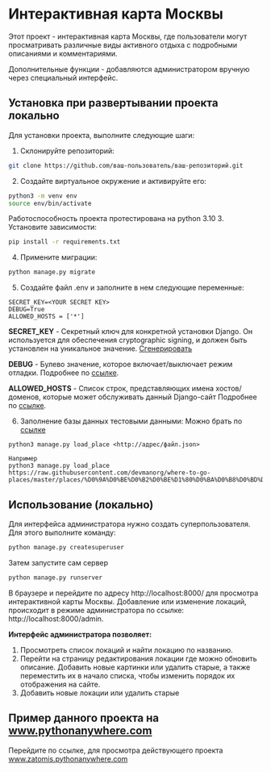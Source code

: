 # Интерактивная карта Москвы

Этот проект - интерактивная карта Москвы, где пользователи могут просматривать различные виды
активного отдыха с подробными описаниями и комментариями. 

Дополнительные функции - добавляются администратором вручную через специальный интерфейс.

## Установка при развертывании проекта локально

Для установки проекта, выполните следующие шаги:

1. Склонируйте репозиторий:
```bash
git clone https://github.com/ваш-пользователь/ваш-репозиторий.git
```
2. Создайте виртуальное окружение и активируйте его:
```bash
python3 -m venv env
source env/bin/activate
```
Работоспособность проекта протестирована на python 3.10
3. Установите зависимости:
```bash
pip install -r requirements.txt
```
4. Примените миграции:
```bash
python manage.py migrate
```
5. Создайте файл .env и заполните в нем следующие переменные:
```
SECRET_KEY=<YOUR SECRET KEY>
DEBUG=True
ALLOWED_HOSTS = ['*']
```

**SECRET_KEY** - Секретный ключ для конкретной установки Django. Он используется для обеспечения cryptographic signing,
и должен быть установлен на уникальное значение. [Сгенерировать](https://djecrety.ir)

**DEBUG** - Булево значение, которое включает/выключает режим отладки. 
Подробнее по [ссылке](https://django.fun/ru/docs/django/4.0/ref/settings/#debug).

**ALLOWED_HOSTS** - Список строк, представляющих имена хостов/доменов, которые может обслуживать данный Django-сайт 
Подробнее по [ссылке](https://django.fun/docs/django/5.0/ref/settings/).

6. Заполнение базы данных тестовыми данными:
Можно брать по [ссылке](https://github.com/devmanorg/where-to-go-places/tree/master/places)
```
python3 manage.py load_place <http://адрес/файл.json>

Например
python3 manage.py load_place https://raw.githubusercontent.com/devmanorg/where-to-go-places/master/places/%D0%9A%D0%BE%D0%B2%D0%BE%D1%80%D0%BA%D0%B8%D0%BD%D0%B3%20Gravity.json
```

## Использование (локально)

Для интерфейса администратора нужно создать суперпользователя. Для этого выполните команду:

```bash
python manage.py createsuperuser
```
Затем запустите сам сервер
```bash
python manage.py runserver
```
В браузере и перейдите по адресу http://localhost:8000/ для просмотра интерактивной карты Москвы.
Добавление или изменение локаций, происходит в режиме администратора по ссылке: http://localhost:8000/admin.

**Интерфейс администратора позволяет:**

1. Просмотреть список локаций и найти локацию по названию.
2. Перейти на страницу редактирования локации где можно обновить описание. Добавить новые картинки или удалить старые, а также переместить их в начало списка, чтобы изменить порядок их отображения на сайте.
3. Добавить новые локации или удалить старые

## Пример данного проекта на www.pythonanywhere.com
Перейдите по ссылке, для просмотра действующего проекта 
www.zatomis.pythonanywhere.com
